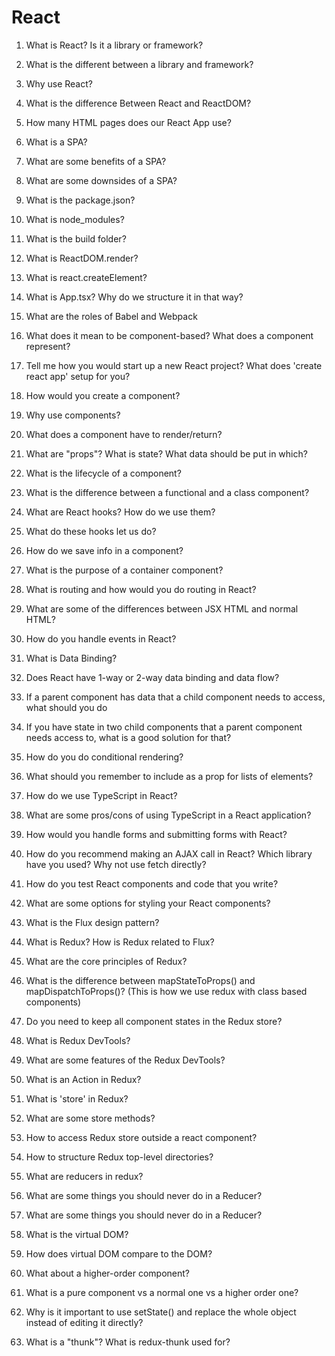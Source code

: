 # React

1. What is React? Is it a library or framework?

2. What is the different between a library and framework?

3. Why use React?

4. What is the difference Between React and ReactDOM?

5. How many HTML pages does our React App use?

6. What is a SPA?

7. What are some benefits of a SPA?

8. What are some downsides of a SPA?

9. What is the package.json?

10. What is node_modules?

11. What is the build folder?

12. What is ReactDOM.render?

13. What is react.createElement?

14. What is App.tsx? Why do we structure it in that way?

15. What are the roles of Babel and Webpack

16. What does it mean to be component-based? What does a component represent?

17. Tell me how you would start up a new React project? What does 'create react app' setup for you?

18. How would you create a component?

19. Why use components?

20. What does a component have to render/return?

21. What are "props"? What is state? What data should be put in which?

22. What is the lifecycle of a component?

23. What is the difference between a functional and a class component?

24. What are React hooks? How do we use them?

25. What do these hooks let us do?

26. How do we save info in a component?

27. What is the purpose of a container component?

28. What is routing and how would you do routing in React?

29. What are some of the differences between JSX HTML and normal HTML?

30. How do you handle events in React?

31. What is Data Binding?

32. Does React have 1-way or 2-way data binding and data flow?

33. If a parent component has data that a child component needs to access, what should you do

34. If you have state in two child components that a parent component needs access to, what is a good solution for that?

35. How do you do conditional rendering?

36. What should you remember to include as a prop for lists of elements?

37. How do we use TypeScript in React?

38. What are some pros/cons of using TypeScript in a React application?

39. How would you handle forms and submitting forms with React?

40. How do you recommend making an AJAX call in React? Which library have you used? Why not use fetch directly?

41. How do you test React components and code that you write?

42. What are some options for styling your React components?

43. What is the Flux design pattern?

44. What is Redux? How is Redux related to Flux?

45. What are the core principles of Redux?

46. What is the difference between mapStateToProps() and mapDispatchToProps()? (This is how we use redux with class based components)

47. Do you need to keep all component states in the Redux store?

48. What is Redux DevTools?

49. What are some features of the Redux DevTools?

50. What is an Action in Redux?

51. What is 'store' in Redux?

52. What are some store methods?

53. How to access Redux store outside a react component?

54. How to structure Redux top-level directories?

55. What are reducers in redux?

56. What are some things you should never do in a Reducer?

57. What are some things you should never do in a Reducer?

58. What is the virtual DOM?

59. How does virtual DOM compare to the DOM?

60. What about a higher-order component?

61. What is a pure component vs a normal one vs a higher order one?

62. Why is it important to use setState() and replace the whole object instead of editing it directly?

63. What is a "thunk"? What is redux-thunk used for?